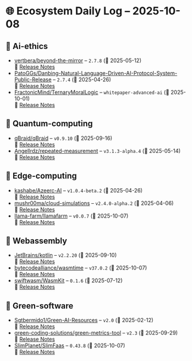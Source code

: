 # 🌐 Ecosystem Daily Log – 2025-10-08

## 🔹 Ai-ethics
- [vertbera/beyond-the-mirror](https://github.com/vertbera/beyond-the-mirror/releases/tag/2.7.8) – `2.7.8` (📅 2025-05-12)  
  🔗 [Release Notes](https://github.com/vertbera/beyond-the-mirror/releases/tag/2.7.8)
- [PatoGGs/Danbing-Natural-Language-Driven-AI-Protocol-System-Public-Release](https://github.com/PatoGGs/Danbing-Natural-Language-Driven-AI-Protocol-System-Public-Release/releases/tag/2.7.4) – `2.7.4` (📅 2025-04-26)  
  🔗 [Release Notes](https://github.com/PatoGGs/Danbing-Natural-Language-Driven-AI-Protocol-System-Public-Release/releases/tag/2.7.4)
- [FractonicMind/TernaryMoralLogic](https://github.com/FractonicMind/TernaryMoralLogic/releases/tag/whitepaper-advanced-ai) – `whitepaper-advanced-ai` (📅 2025-10-01)  
  🔗 [Release Notes](https://github.com/FractonicMind/TernaryMoralLogic/releases/tag/whitepaper-advanced-ai)

## 🔹 Quantum-computing
- [qBraid/qBraid](https://github.com/qBraid/qBraid/releases/tag/v0.9.10) – `v0.9.10` (📅 2025-09-16)  
  🔗 [Release Notes](https://github.com/qBraid/qBraid/releases/tag/v0.9.10)
- [Angellrdz/repeated-measurement](https://github.com/Angellrdz/repeated-measurement/releases/tag/v3.1.3-alpha.4) – `v3.1.3-alpha.4` (📅 2025-05-14)  
  🔗 [Release Notes](https://github.com/Angellrdz/repeated-measurement/releases/tag/v3.1.3-alpha.4)

## 🔹 Edge-computing
- [kashabe/Azeerc-AI](https://github.com/kashabe/Azeerc-AI/releases/tag/v1.0.4-beta.2) – `v1.0.4-beta.2` (📅 2025-04-26)  
  🔗 [Release Notes](https://github.com/kashabe/Azeerc-AI/releases/tag/v1.0.4-beta.2)
- [mushr00ma/cloud-simulations](https://github.com/mushr00ma/cloud-simulations/releases/tag/v2.4.0-alpha.2) – `v2.4.0-alpha.2` (📅 2025-04-06)  
  🔗 [Release Notes](https://github.com/mushr00ma/cloud-simulations/releases/tag/v2.4.0-alpha.2)
- [llama-farm/llamafarm](https://github.com/llama-farm/llamafarm/releases/tag/v0.0.7) – `v0.0.7` (📅 2025-10-07)  
  🔗 [Release Notes](https://github.com/llama-farm/llamafarm/releases/tag/v0.0.7)

## 🔹 Webassembly
- [JetBrains/kotlin](https://github.com/JetBrains/kotlin/releases/tag/v2.2.20) – `v2.2.20` (📅 2025-09-10)  
  🔗 [Release Notes](https://github.com/JetBrains/kotlin/releases/tag/v2.2.20)
- [bytecodealliance/wasmtime](https://github.com/bytecodealliance/wasmtime/releases/tag/v37.0.2) – `v37.0.2` (📅 2025-10-07)  
  🔗 [Release Notes](https://github.com/bytecodealliance/wasmtime/releases/tag/v37.0.2)
- [swiftwasm/WasmKit](https://github.com/swiftwasm/WasmKit/releases/tag/0.1.6) – `0.1.6` (📅 2025-07-12)  
  🔗 [Release Notes](https://github.com/swiftwasm/WasmKit/releases/tag/0.1.6)

## 🔹 Green-software
- [Sgtbermido1/Green-AI-Resources](https://github.com/Sgtbermido1/Green-AI-Resources/releases/tag/v2.0) – `v2.0` (📅 2025-02-12)  
  🔗 [Release Notes](https://github.com/Sgtbermido1/Green-AI-Resources/releases/tag/v2.0)
- [green-coding-solutions/green-metrics-tool](https://github.com/green-coding-solutions/green-metrics-tool/releases/tag/v2.3) – `v2.3` (📅 2025-09-29)  
  🔗 [Release Notes](https://github.com/green-coding-solutions/green-metrics-tool/releases/tag/v2.3)
- [SlimPlanet/SlimFaas](https://github.com/SlimPlanet/SlimFaas/releases/tag/0.43.8) – `0.43.8` (📅 2025-10-07)  
  🔗 [Release Notes](https://github.com/SlimPlanet/SlimFaas/releases/tag/0.43.8)